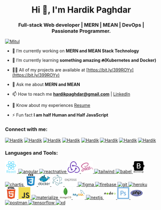 <h1 align="center">Hi 👋, I'm Hardik Paghdar</h1>
<h3 align="center">Full-stack Web developer | MERN | MEAN | DevOps | Passionate Programmer.</h3>

<p align="left"> <a href="https://twitter.com/HardikPaghdar" target="blank"><img src="https://img.shields.io/twitter/follow/HardikPaghdar?logo=twitter&style=for-the-badge" alt="Mitul" /></a> </p>

- 🔭 I’m currently working on **MERN and MEAN Stack Technology**

- 🌱 I’m currently learning **something amazing 🔥(Kubernetes and Docker)**

- 👨‍💻 All of my projects are available at [https://bit.ly/399ROYy](https://bit.ly/399ROYy)

- 💬 Ask me about **MERN and MEAN**

- 📫 How to reach me **hardikpaghdar@gmail.com** | <a href="https://www.linkedin.com/in/paghdar-hardik/" rel="nofollow">LinkedIn</a>

- 📄 Know about my experiences [Resume](https://bit.ly/3x1m4l7)

- ⚡ Fun fact **I am half Human and Half JavaScript**

<h3 align="left">Connect with me:</h3>
<p align="left">
<a href="https://twitter.com/HardikPaghdar" target="_blank"><img align="center" src="https://cdn.jsdelivr.net/npm/simple-icons@v3/icons/twitter.svg" alt="Hardik" height="30" width="40" /></a>
<a href="https://www.linkedin.com/in/paghdar-hardik/" target="blank"><img align="center" src="https://cdn.jsdelivr.net/npm/simple-icons@3.0.1/icons/linkedin.svg" alt="Hardik" height="30" width="40" /></a>
<a href="https://stackoverflow.com/users/3598754/hardik-paghdar" target="blank"><img align="center" src="https://cdn.jsdelivr.net/npm/simple-icons@3.0.1/icons/stackoverflow.svg" alt="Hardik" height="30" width="40" /></a>
<a href="https://www.facebook.com/PaghdarHardik/" target="blank"><img align="center" src="https://cdn.jsdelivr.net/npm/simple-icons@3.0.1/icons/facebook.svg" alt="Hardik" height="30" width="40" /></a>
<a href="https://www.instagram.com/hardik_paghdar/" target="blank"><img align="center" src="https://cdn.jsdelivr.net/npm/simple-icons@3.0.1/icons/instagram.svg" alt="Hardik" height="30" width="40" /></a>
<a href="https://www.behance.net/hardikpaghdar" target="blank"><img align="center" src="https://cdn.jsdelivr.net/npm/simple-icons@3.1.0/icons/behance.svg" alt="Hardik" height="30" width="40" /></a>  
<a href="https://dribbble.com/HardikPaghdar" target="blank"><img align="center" src="https://cdn.jsdelivr.net/npm/simple-icons@3.1.0/icons/dribbble.svg" alt="Hardik" height="30" width="40" /></a>
 <a href="https://www.upwork.com/o/profiles/users/~01217cfbd7baea6a1c/" target="blank"><img align="center" src="https://cdn.jsdelivr.net/npm/simple-icons@3.1.0/icons/upwork.svg" alt="Hardik" height="30" width="40" /></a>


<h3 align="left">Languages and Tools:</h3>
<a href="https://reactjs.org/" target="_blank"> <img src="https://raw.githubusercontent.com/devicons/devicon/master/icons/react/react-original-wordmark.svg" alt="react" width="40" height="40"/> </a> <a href="https://angular.io/" target="_blank"> <img src="https://angular.io/assets/images/logos/angular/angular.svg" alt="angular" width="40" height="40"/> </a> <a href="https://reactnative.dev/" target="_blank"> <img src="https://reactnative.dev/img/header_logo.svg" alt="reactnative" width="40" height="40"/> </a> <a href="https://redux.js.org" target="_blank"> <img src="https://raw.githubusercontent.com/devicons/devicon/master/icons/redux/redux-original.svg" alt="redux" width="40" height="40"/> </a> <a href="https://sass-lang.com" target="_blank"> <img src="https://raw.githubusercontent.com/devicons/devicon/master/icons/sass/sass-original.svg" alt="sass" width="40" height="40"/> </a> <a href="https://tailwindcss.com/" target="_blank"> <img src="https://www.vectorlogo.zone/logos/tailwindcss/tailwindcss-icon.svg" alt="tailwind" width="40" height="40"/> </a> <a href="https://babeljs.io/" target="_blank"> <img src="https://www.vectorlogo.zone/logos/babeljs/babeljs-icon.svg" alt="babel" width="40" height="40"/> </a> <a href="https://getbootstrap.com" target="_blank"> <img src="https://raw.githubusercontent.com/devicons/devicon/master/icons/bootstrap/bootstrap-plain-wordmark.svg" alt="bootstrap" width="40" height="40"/> </a> <a href="https://www.chartjs.org" target="_blank"> <img src="https://www.chartjs.org/media/logo-title.svg" alt="chartjs" width="40" height="40"/> </a> <a href="https://www.w3schools.com/css/" target="_blank"> <img src="https://raw.githubusercontent.com/devicons/devicon/master/icons/css3/css3-original-wordmark.svg" alt="css3" width="40" height="40"/> </a> <a href="https://www.docker.com/" target="_blank"> <img src="https://raw.githubusercontent.com/devicons/devicon/master/icons/docker/docker-original-wordmark.svg" alt="docker" width="40" height="40"/> </a> <a href="https://www.electronjs.org" target="_blank"> <img src="https://raw.githubusercontent.com/devicons/devicon/master/icons/electron/electron-original.svg" alt="electron" width="40" height="40"/> </a> <a href="https://expressjs.com" target="_blank"> <img src="https://raw.githubusercontent.com/devicons/devicon/master/icons/express/express-original-wordmark.svg" alt="express" width="40" height="40"/> </a> <a href="https://www.figma.com/" target="_blank"> <img src="https://www.vectorlogo.zone/logos/figma/figma-icon.svg" alt="figma" width="40" height="40"/> </a> <a href="https://firebase.google.com/" target="_blank"> <img src="https://www.vectorlogo.zone/logos/firebase/firebase-icon.svg" alt="firebase" width="40" height="40"/> </a> <a href="https://git-scm.com/" target="_blank"> <img src="https://www.vectorlogo.zone/logos/git-scm/git-scm-icon.svg" alt="git" width="40" height="40"/> </a> <a href="https://heroku.com" target="_blank"> <img src="https://www.vectorlogo.zone/logos/heroku/heroku-icon.svg" alt="heroku" width="40" height="40"/> </a> <a href="https://www.w3.org/html/" target="_blank"> <img src="https://raw.githubusercontent.com/devicons/devicon/master/icons/html5/html5-original-wordmark.svg" alt="html5" width="40" height="40"/> </a> <a href="https://developer.mozilla.org/en-US/docs/Web/JavaScript" target="_blank"> <img src="https://raw.githubusercontent.com/devicons/devicon/master/icons/javascript/javascript-original.svg" alt="javascript" width="40" height="40"/> </a> <a href="https://materializecss.com/" target="_blank"> <img src="https://raw.githubusercontent.com/prplx/svg-logos/5585531d45d294869c4eaab4d7cf2e9c167710a9/svg/materialize.svg" alt="materialize" width="40" height="40"/> </a> <a href="https://www.mongodb.com/" target="_blank"> <img src="https://raw.githubusercontent.com/devicons/devicon/master/icons/mongodb/mongodb-original-wordmark.svg" alt="mongodb" width="40" height="40"/> </a> <a href="https://www.mysql.com/" target="_blank"> <img src="https://raw.githubusercontent.com/devicons/devicon/master/icons/mysql/mysql-original-wordmark.svg" alt="mysql" width="40" height="40"/> </a> <a href="https://nextjs.org/" target="_blank"> <img src="https://cdn.cdnlogo.com/logos/n/80/next-js.svg" alt="nextjs" width="40" height="40"/> </a> <a href="https://nodejs.org" target="_blank"> <img src="https://raw.githubusercontent.com/devicons/devicon/master/icons/nodejs/nodejs-original-wordmark.svg" alt="nodejs" width="40" height="40"/> </a> <a href="https://www.photoshop.com/en" target="_blank"> <img src="https://raw.githubusercontent.com/devicons/devicon/master/icons/photoshop/photoshop-line.svg" alt="photoshop" width="40" height="40"/> </a> <a href="https://www.php.net" target="_blank"> <img src="https://raw.githubusercontent.com/devicons/devicon/master/icons/php/php-original.svg" alt="php" width="40" height="40"/> </a> <a href="https://postman.com" target="_blank"> <img src="https://www.vectorlogo.zone/logos/getpostman/getpostman-icon.svg" alt="postman" width="40" height="40"/> </a>  <a href="https://www.tensorflow.org" target="_blank"> <img src="https://www.vectorlogo.zone/logos/amazon_aws/amazon_aws-ar21.svg" alt="tensorflow" width="40" height="40"/> </a> <a href="https://www.adobe.com/products/xd.html" target="_blank"> <img src="https://cdn.worldvectorlogo.com/logos/adobe-xd.svg" alt="xd" width="40" height="40"/> </a> </p>
